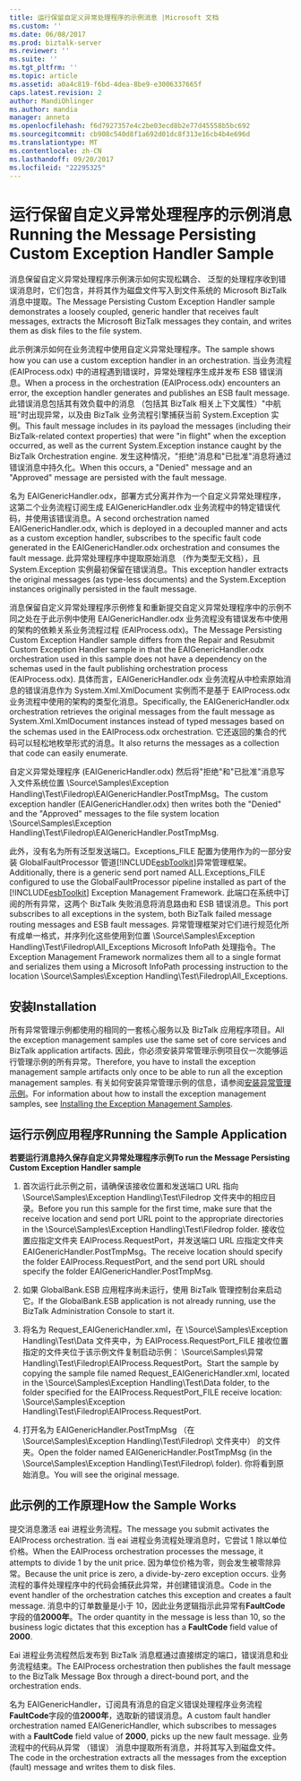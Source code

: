 ```yaml
---
title: 运行保留自定义异常处理程序的示例消息 |Microsoft 文档
ms.custom: ''
ms.date: 06/08/2017
ms.prod: biztalk-server
ms.reviewer: ''
ms.suite: ''
ms.tgt_pltfrm: ''
ms.topic: article
ms.assetid: a0a4c819-f6bd-4dea-8be9-e3006337665f
caps.latest.revision: 2
author: MandiOhlinger
ms.author: mandia
manager: anneta
ms.openlocfilehash: f6d7927357e4c2be03ecd8b2e77d45558b5bc692
ms.sourcegitcommit: cb908c540d8f1a692d01dc8f313e16cb4b4e696d
ms.translationtype: MT
ms.contentlocale: zh-CN
ms.lasthandoff: 09/20/2017
ms.locfileid: "22295325"
---
```

# <a name="running-the-message-persisting-custom-exception-handler-sample"></a><span data-ttu-id="3b4f5-102">运行保留自定义异常处理程序的示例消息</span><span class="sxs-lookup"><span data-stu-id="3b4f5-102">Running the Message Persisting Custom Exception Handler Sample</span></span>
<span data-ttu-id="3b4f5-103">消息保留自定义异常处理程序示例演示如何实现松耦合、 泛型的处理程序收到错误消息时，它们包含，并将其作为磁盘文件写入到文件系统的 Microsoft BizTalk 消息中提取。</span><span class="sxs-lookup"><span data-stu-id="3b4f5-103">The Message Persisting Custom Exception Handler sample demonstrates a loosely coupled, generic handler that receives fault messages, extracts the Microsoft BizTalk messages they contain, and writes them as disk files to the file system.</span></span>  
  
 <span data-ttu-id="3b4f5-104">此示例演示如何在业务流程中使用自定义异常处理程序。</span><span class="sxs-lookup"><span data-stu-id="3b4f5-104">The sample shows how you can use a custom exception handler in an orchestration.</span></span> <span data-ttu-id="3b4f5-105">当业务流程 (EAIProcess.odx) 中的进程遇到错误时，异常处理程序生成并发布 ESB 错误消息。</span><span class="sxs-lookup"><span data-stu-id="3b4f5-105">When a process in the orchestration (EAIProcess.odx) encounters an error, the exception handler generates and publishes an ESB fault message.</span></span> <span data-ttu-id="3b4f5-106">此错误消息包括其有效负载中的消息 （包括其 BizTalk 相关上下文属性）"中航班"时出现异常，以及由 BizTalk 业务流程引擎捕获当前 System.Exception 实例。</span><span class="sxs-lookup"><span data-stu-id="3b4f5-106">This fault message includes in its payload the messages (including their BizTalk-related context properties) that were "in flight" when the exception occurred, as well as the current System.Exception instance caught by the BizTalk Orchestration engine.</span></span> <span data-ttu-id="3b4f5-107">发生这种情况，"拒绝"消息和"已批准"消息将通过错误消息中持久化。</span><span class="sxs-lookup"><span data-stu-id="3b4f5-107">When this occurs, a "Denied" message and an "Approved" message are persisted with the fault message.</span></span>  
  
 <span data-ttu-id="3b4f5-108">名为 EAIGenericHandler.odx，部署方式分离并作为一个自定义异常处理程序，这第二个业务流程订阅生成 EAIGenericHandler.odx 业务流程中的特定错误代码，并使用该错误消息。</span><span class="sxs-lookup"><span data-stu-id="3b4f5-108">A second orchestration named EAIGenericHandler.odx, which is deployed in a decoupled manner and acts as a custom exception handler, subscribes to the specific fault code generated in the EAIGenericHandler.odx orchestration and consumes the fault message.</span></span> <span data-ttu-id="3b4f5-109">此异常处理程序中提取原始消息 （作为类型无文档），且 System.Exception 实例最初保留在错误消息。</span><span class="sxs-lookup"><span data-stu-id="3b4f5-109">This exception handler extracts the original messages (as type-less documents) and the System.Exception instances originally persisted in the fault message.</span></span>  
  
 <span data-ttu-id="3b4f5-110">消息保留自定义异常处理程序示例修复和重新提交自定义异常处理程序中的示例不同之处在于此示例中使用 EAIGenericHandler.odx 业务流程没有错误发布中使用的架构的依赖关系业务流程过程 (EAIProcess.odx)。</span><span class="sxs-lookup"><span data-stu-id="3b4f5-110">The Message Persisting Custom Exception Handler sample differs from the Repair and Resubmit Custom Exception Handler sample in that the EAIGenericHandler.odx orchestration used in this sample does not have a dependency on the schemas used in the fault publishing orchestration process (EAIProcess.odx).</span></span> <span data-ttu-id="3b4f5-111">具体而言，EAIGenericHandler.odx 业务流程从中检索原始消息的错误消息作为 System.Xml.XmlDocument 实例而不是基于 EAIProcess.odx 业务流程中使用的架构的类型化消息。</span><span class="sxs-lookup"><span data-stu-id="3b4f5-111">Specifically, the EAIGenericHandler.odx orchestration retrieves the original messages from the fault message as System.Xml.XmlDocument instances instead of typed messages based on the schemas used in the EAIProcess.odx orchestration.</span></span> <span data-ttu-id="3b4f5-112">它还返回的集合的代码可以轻松地枚举形式的消息。</span><span class="sxs-lookup"><span data-stu-id="3b4f5-112">It also returns the messages as a collection that code can easily enumerate.</span></span>  
  
 <span data-ttu-id="3b4f5-113">自定义异常处理程序 (EAIGenericHandler.odx) 然后将"拒绝"和"已批准"消息写入文件系统位置 \Source\Samples\Exception Handling\Test\Filedrop\EAIGenericHandler.PostTmpMsg。</span><span class="sxs-lookup"><span data-stu-id="3b4f5-113">The custom exception handler (EAIGenericHandler.odx) then writes both the "Denied" and the "Approved" messages to the file system location \Source\Samples\Exception Handling\Test\Filedrop\EAIGenericHandler.PostTmpMsg.</span></span>  
  
 <span data-ttu-id="3b4f5-114">此外，没有名为所有泛型发送端口。Exceptions_FILE 配置为使用作为的一部分安装 GlobalFaultProcessor 管道[!INCLUDE[esbToolkit](../includes/esbtoolkit-md.md)]异常管理框架。</span><span class="sxs-lookup"><span data-stu-id="3b4f5-114">Additionally, there is a generic send port named ALL.Exceptions_FILE configured to use the GlobalFaultProcessor pipeline installed as part of the [!INCLUDE[esbToolkit](../includes/esbtoolkit-md.md)] Exception Management Framework.</span></span> <span data-ttu-id="3b4f5-115">此端口在系统中订阅的所有异常，这两个 BizTalk 失败消息将消息路由和 ESB 错误消息。</span><span class="sxs-lookup"><span data-stu-id="3b4f5-115">This port subscribes to all exceptions in the system, both BizTalk failed message routing messages and ESB fault messages.</span></span> <span data-ttu-id="3b4f5-116">异常管理框架对它们进行规范化所有成单一格式，并序列化这些使用到位置 \Source\Samples\Exception Handling\Test\Filedrop\All_Exceptions Microsoft InfoPath 处理指令。</span><span class="sxs-lookup"><span data-stu-id="3b4f5-116">The Exception Management Framework normalizes them all to a single format and serializes them using a Microsoft InfoPath processing instruction to the location \Source\Samples\Exception Handling\Test\Filedrop\All_Exceptions.</span></span>  
  
## <a name="installation"></a><span data-ttu-id="3b4f5-117">安装</span><span class="sxs-lookup"><span data-stu-id="3b4f5-117">Installation</span></span>  
 <span data-ttu-id="3b4f5-118">所有异常管理示例都使用的相同的一套核心服务以及 BizTalk 应用程序项目。</span><span class="sxs-lookup"><span data-stu-id="3b4f5-118">All the exception management samples use the same set of core services and BizTalk application artifacts.</span></span> <span data-ttu-id="3b4f5-119">因此，你必须安装异常管理示例项目仅一次能够运行管理示例的所有异常。</span><span class="sxs-lookup"><span data-stu-id="3b4f5-119">Therefore, you have to install the exception management sample artifacts only once to be able to run all the exception management samples.</span></span> <span data-ttu-id="3b4f5-120">有关如何安装异常管理示例的信息，请参阅[安装异常管理示例](../esb-toolkit/installing-the-exception-management-samples.md)。</span><span class="sxs-lookup"><span data-stu-id="3b4f5-120">For information about how to install the exception management samples, see [Installing the Exception Management Samples](../esb-toolkit/installing-the-exception-management-samples.md).</span></span>  
  
## <a name="running-the-sample-application"></a><span data-ttu-id="3b4f5-121">运行示例应用程序</span><span class="sxs-lookup"><span data-stu-id="3b4f5-121">Running the Sample Application</span></span>  
 <span data-ttu-id="3b4f5-122">**若要运行消息持久保存自定义异常处理程序示例**</span><span class="sxs-lookup"><span data-stu-id="3b4f5-122">**To run the Message Persisting Custom Exception Handler sample**</span></span>  
  
1.  <span data-ttu-id="3b4f5-123">首次运行此示例之前，请确保该接收位置和发送端口 URL 指向 \Source\Samples\Exception Handling\Test\Filedrop 文件夹中的相应目录。</span><span class="sxs-lookup"><span data-stu-id="3b4f5-123">Before you run this sample for the first time, make sure that the receive location and send port URL point to the appropriate directories in the \Source\Samples\Exception Handling\Test\Filedrop folder.</span></span> <span data-ttu-id="3b4f5-124">接收位置应指定文件夹 EAIProcess.RequestPort，并发送端口 URL 应指定文件夹 EAIGenericHandler.PostTmpMsg。</span><span class="sxs-lookup"><span data-stu-id="3b4f5-124">The receive location should specify the folder EAIProcess.RequestPort, and the send port URL should specify the folder EAIGenericHandler.PostTmpMsg.</span></span>  
  
2.  <span data-ttu-id="3b4f5-125">如果 GlobalBank.ESB 应用程序尚未运行，使用 BizTalk 管理控制台来启动它。</span><span class="sxs-lookup"><span data-stu-id="3b4f5-125">If the GlobalBank.ESB application is not already running, use the BizTalk Administration Console to start it.</span></span>  
  
3.  <span data-ttu-id="3b4f5-126">将名为 Request_EAIGenericHandler.xml，在 \Source\Samples\Exception Handling\Test\Data 文件夹中，为 EAIProcess.RequestPort_FILE 接收位置指定的文件夹位于该示例文件复制启动示例： \Source\Samples\异常 Handling\Test\Filedrop\EAIProcess.RequestPort。</span><span class="sxs-lookup"><span data-stu-id="3b4f5-126">Start the sample by copying the sample file named Request_EAIGenericHandler.xml, located in the \Source\Samples\Exception Handling\Test\Data folder, to the folder specified for the EAIProcess.RequestPort_FILE receive location: \Source\Samples\Exception Handling\Test\Filedrop\EAIProcess.RequestPort.</span></span>  
  
4.  <span data-ttu-id="3b4f5-127">打开名为 EAIGenericHandler.PostTmpMsg （在 \Source\Samples\Exception Handling\Test\Filedrop\ 文件夹中） 的文件夹。</span><span class="sxs-lookup"><span data-stu-id="3b4f5-127">Open the folder named EAIGenericHandler.PostTmpMsg (in the \Source\Samples\Exception Handling\Test\Filedrop\ folder).</span></span> <span data-ttu-id="3b4f5-128">你将看到原始消息。</span><span class="sxs-lookup"><span data-stu-id="3b4f5-128">You will see the original message.</span></span>  
  
## <a name="how-the-sample-works"></a><span data-ttu-id="3b4f5-129">此示例的工作原理</span><span class="sxs-lookup"><span data-stu-id="3b4f5-129">How the Sample Works</span></span>  
 <span data-ttu-id="3b4f5-130">提交消息激活 eai 进程业务流程。</span><span class="sxs-lookup"><span data-stu-id="3b4f5-130">The message you submit activates the EAIProcess orchestration.</span></span> <span data-ttu-id="3b4f5-131">当 eai 进程业务流程处理消息时，它尝试 1 除以单位价格。</span><span class="sxs-lookup"><span data-stu-id="3b4f5-131">When the EAIProcess orchestration processes the message, it attempts to divide 1 by the unit price.</span></span> <span data-ttu-id="3b4f5-132">因为单位价格为零，则会发生被零除异常。</span><span class="sxs-lookup"><span data-stu-id="3b4f5-132">Because the unit price is zero, a divide-by-zero exception occurs.</span></span> <span data-ttu-id="3b4f5-133">业务流程的事件处理程序中的代码会捕获此异常，并创建错误消息。</span><span class="sxs-lookup"><span data-stu-id="3b4f5-133">Code in the event handler of the orchestration catches this exception and creates a fault message.</span></span> <span data-ttu-id="3b4f5-134">消息中的订单数量是小于 10，因此业务逻辑指示此异常有**FaultCode**字段的值**2000年**。</span><span class="sxs-lookup"><span data-stu-id="3b4f5-134">The order quantity in the message is less than 10, so the business logic dictates that this exception has a **FaultCode** field value of **2000**.</span></span>  
  
 <span data-ttu-id="3b4f5-135">Eai 进程业务流程然后发布到 BizTalk 消息框通过直接绑定的端口，错误消息和业务流程结束。</span><span class="sxs-lookup"><span data-stu-id="3b4f5-135">The EAIProcess orchestration then publishes the fault message to the BizTalk Message Box through a direct-bound port, and the orchestration ends.</span></span>  
  
 <span data-ttu-id="3b4f5-136">名为 EAIGenericHandler，订阅具有消息的自定义错误处理程序业务流程**FaultCode**字段的值**2000年**，选取新的错误消息。</span><span class="sxs-lookup"><span data-stu-id="3b4f5-136">A custom fault handler orchestration named EAIGenericHandler, which subscribes to messages with a **FaultCode** field value of **2000**, picks up the new fault message.</span></span> <span data-ttu-id="3b4f5-137">业务流程中的代码从异常 （错误） 消息中提取所有消息，并将其写入到磁盘文件。</span><span class="sxs-lookup"><span data-stu-id="3b4f5-137">The code in the orchestration extracts all the messages from the exception (fault) message and writes them to disk files.</span></span>